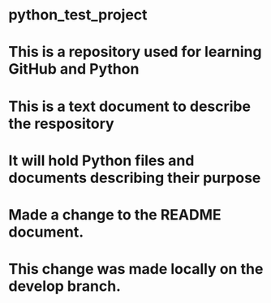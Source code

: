# python_test_project
# This is a repository used for learning GitHub and Python
#
# This is a text document to describe the respository 
# It will hold Python files and documents describing their purpose
#
#  Made a change to the README document.
#  This change was made locally on the develop branch. 
